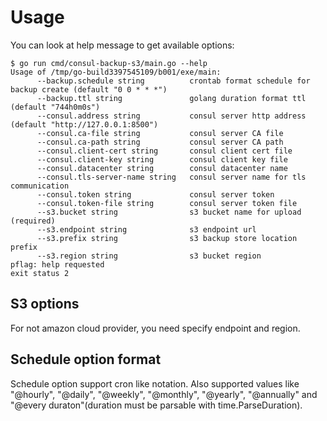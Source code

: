 # Usage
You can look at help message to get available options:
```
$ go run cmd/consul-backup-s3/main.go --help                                                                                                
Usage of /tmp/go-build3397545109/b001/exe/main:                                                                             
      --backup.schedule string          crontab format schedule for backup create (default "0 0 * * *")
      --backup.ttl string               golang duration format ttl (default "744h0m0s")
      --consul.address string           consul server http address (default "http://127.0.0.1:8500")
      --consul.ca-file string           consul server CA file
      --consul.ca-path string           consul server CA path
      --consul.client-cert string       consul client cert file
      --consul.client-key string        consul client key file
      --consul.datacenter string        consul datacenter name
      --consul.tls-server-name string   consul server name for tls communication
      --consul.token string             consul server token
      --consul.token-file string        consul server token file
      --s3.bucket string                s3 bucket name for upload (required)
      --s3.endpoint string              s3 endpoint url
      --s3.prefix string                s3 backup store location prefix
      --s3.region string                s3 bucket region
pflag: help requested
exit status 2
```
## S3 options
For not amazon cloud provider, you need specify endpoint and region.
## Schedule option format
Schedule option support cron like notation. Also supported values like "@hourly", "@daily", "@weekly", "@monthly", "@yearly", "@annually" and "@every duraton"(duration must be parsable with time.ParseDuration).

